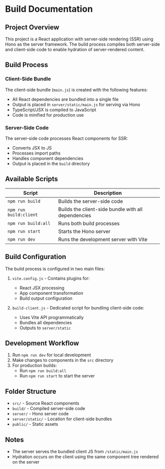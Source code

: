 # Build Documentation

## Project Overview

This project is a React application with server-side rendering (SSR) using Hono as the server framework. The build process compiles both server-side and client-side code to enable hydration of server-rendered content.

## Build Process

### Client-Side Bundle

The client-side bundle (`main.js`) is created with the following features:
- All React dependencies are bundled into a single file
- Output is placed in `server/static/main.js` for serving via Hono
- TypeScript/JSX is compiled to JavaScript
- Code is minified for production use

### Server-Side Code

The server-side code processes React components for SSR:
- Converts JSX to JS
- Processes import paths
- Handles component dependencies
- Output is placed in the `build` directory

## Available Scripts

| Script | Description |
|--------|-------------|
| `npm run build` | Builds the server-side code |
| `npm run build:client` | Builds the client-side bundle with all dependencies |
| `npm run build:all` | Runs both build processes |
| `npm run start` | Starts the Hono server |
| `npm run dev` | Runs the development server with Vite |

## Build Configuration

The build process is configured in two main files:

1. `vite.config.js` - Contains plugins for:
   - React JSX processing
   - App component transformation
   - Build output configuration

2. `build-client.js` - Dedicated script for bundling client-side code:
   - Uses Vite API programmatically
   - Bundles all dependencies
   - Outputs to `server/static`

## Development Workflow

1. Run `npm run dev` for local development
2. Make changes to components in the `src` directory
3. For production builds:
   - Run `npm run build:all`
   - Run `npm run start` to start the server

## Folder Structure

- `src/` - Source React components
- `build/` - Compiled server-side code
- `server/` - Hono server code
- `server/static/` - Location for client-side bundles
- `public/` - Static assets

## Notes

- The server serves the bundled client JS from `/static/main.js`
- Hydration occurs on the client using the same component tree rendered on the server